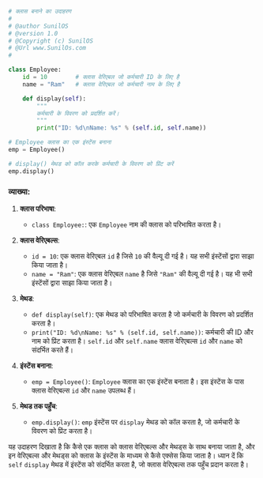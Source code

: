 
```python
# क्लास बनाने का उदाहरण 
#
# @author SunilOS  
# @version 1.0
# @Copyright (c) SunilOS  
# @Url www.SunilOs.com
# 

class Employee:
    id = 10        # क्लास वेरिएबल जो कर्मचारी ID के लिए है
    name = "Ram"   # क्लास वेरिएबल जो कर्मचारी नाम के लिए है

    def display(self):
        """
        कर्मचारी के विवरण को प्रदर्शित करें।
        """
        print("ID: %d\nName: %s" % (self.id, self.name))

# Employee क्लास का एक इंस्टेंस बनाना
emp = Employee()

# display() मेथड को कॉल करके कर्मचारी के विवरण को प्रिंट करें
emp.display()
```

### व्याख्या:

1. **क्लास परिभाषा**:
   - `class Employee:`: एक `Employee` नाम की क्लास को परिभाषित करता है।

2. **क्लास वेरिएबल्स**:
   - `id = 10`: एक क्लास वेरिएबल `id` है जिसे `10` की वैल्यू दी गई है। यह सभी इंस्टेंसों द्वारा साझा किया जाता है।
   - `name = "Ram"`: एक क्लास वेरिएबल `name` है जिसे `"Ram"` की वैल्यू दी गई है। यह भी सभी इंस्टेंसों द्वारा साझा किया जाता है।

3. **मेथड**:
   - `def display(self)`: एक मेथड को परिभाषित करता है जो कर्मचारी के विवरण को प्रदर्शित करता है।
   - `print("ID: %d\nName: %s" % (self.id, self.name))`: कर्मचारी की ID और नाम को प्रिंट करता है। `self.id` और `self.name` क्लास वेरिएबल्स `id` और `name` को संदर्भित करते हैं।

4. **इंस्टेंस बनाना**:
   - `emp = Employee()`: `Employee` क्लास का एक इंस्टेंस बनाता है। इस इंस्टेंस के पास क्लास वेरिएबल्स `id` और `name` उपलब्ध हैं।

5. **मेथड तक पहुँच**:
   - `emp.display()`: `emp` इंस्टेंस पर `display` मेथड को कॉल करता है, जो कर्मचारी के विवरण को प्रिंट करता है।

यह उदाहरण दिखाता है कि कैसे एक क्लास को क्लास वेरिएबल्स और मेथड्स के साथ बनाया जाता है, और इन वेरिएबल्स और मेथड्स को क्लास के इंस्टेंस के माध्यम से कैसे एक्सेस किया जाता है। ध्यान दें कि `self` `display` मेथड में इंस्टेंस को संदर्भित करता है, जो क्लास वेरिएबल्स तक पहुँच प्रदान करता है।
